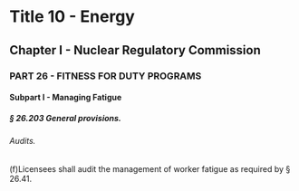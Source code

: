 
# Title 10 - Energy
## Chapter I - Nuclear Regulatory Commission
### PART 26 - FITNESS FOR DUTY PROGRAMS
#### Subpart I - Managing Fatigue
##### § 26.203 General provisions.
###### Audits.

(f)Licensees shall audit the management of worker fatigue as required by § 26.41.
